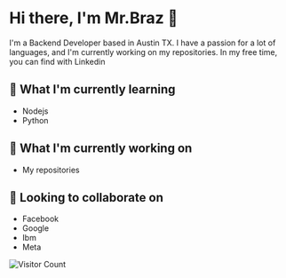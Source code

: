 # Hi there, I'm Mr.Braz 👋

I'm a Backend Developer based in Austin TX. I have a passion for a lot of languages, and I'm currently working on my repositories. In my free time, you can find with Linkedin

## 🌱 What I'm currently learning
- Nodejs
- Python

## 💼 What I'm currently working on
- My repositories

## 🤝 Looking to collaborate on
- Facebook
- Google
- Ibm
- Meta

![Visitor Count](https://profile-counter.glitch.me/{sir-braz}/count.svg)


